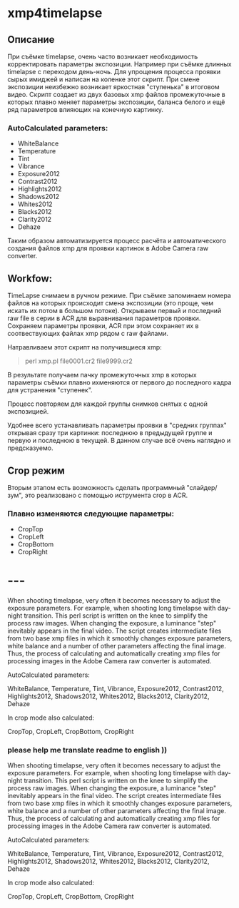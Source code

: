 # xmp4timelapse

## Описание
При съёмке timelapse, очень часто возникает необходимость корректировать параметры экспозиции. Например при съёмке длинных timelapse c переходом день-ночь. Для упрощения процесса проявки сырых имиджей и написан на коленке этот скрипт. При смене экспозиции неизбежно возникает яркостная "ступенька" в итоговом видео. Скрипт создает из двух базовых xmp файлов промежуточные  в которых плавно меняет параметры экспозиции, баланса белого и ещё ряд параметров влияющих на конечную картинку.

### AutoCalculated parameters:
- WhiteBalance
- Temperature
- Tint
- Vibrance
- Exposure2012
- Contrast2012
- Highlights2012
- Shadows2012
- Whites2012
- Blacks2012
- Clarity2012
- Dehaze

Таким образом автоматизируется процесс расчёта и автоматического  создания файлов xmp для проявки картинок в Adobe Camera raw converter.

## Workfow:

TimeLapse снимаем в ручном режиме. При съёмке запоминаем номера файлов на которых происходит смена экспозиции (это проще, чем искать их потом в большом потоке). Открываем первый и последний raw file в серии в ACR для выравнивания параметров проявки. Сохраняем параметры проявки, ACR при этом сохраняет их в соотвествующих файлах xmp рядом с raw файлами.

Натравливаем этот скрипт на получивщиеся xmp:
 > perl xmp.pl file0001.cr2 file9999.cr2

В результате получаем пачку промежуточных xmp в которых параметры съёмки плавно ихменяются от первого до последного кадра для устранения "ступенек".

Процесс повторяем для каждой группы снимков снятых с одной экспозицией.

Удобнее всего устанавливать параметры проявки в "средних группах" открывая сразу три картинки: последнюю в предыдущей группе и первую и последнюю в текущей. В данном случае всё очень наглядно и предсказуемо.

## Crop режим
Вторым этапом есть возможность сделать программный "слайдер/зум", это реализовано c помощью иструмента crop в ACR.

### Плавно изменяются следующие параметры:

- CropTop
- CropLeft
- CropBottom
- CropRight


# ---

When shooting timelapse, very often it becomes necessary to adjust the exposure parameters. For example, when shooting long timelapse with day-night transition. This perl script is written on the knee to simplify the process raw images. When changing the exposure, a luminance "step" inevitably appears in the final video. The script creates intermediate files from two base xmp files in which it smoothly changes exposure parameters, white balance and a number of other parameters affecting the final image. Thus, the process of calculating and automatically creating xmp files for processing images in the Adobe Camera raw converter is automated.

AutoCalculated parameters:

WhiteBalance, Temperature, Tint, Vibrance, Exposure2012, Contrast2012, Highlights2012, Shadows2012, Whites2012, Blacks2012, Clarity2012, Dehaze

In crop mode also calculated:

CropTop, CropLeft, CropBottom, CropRight

### please help me translate readme to english ))
When shooting timelapse, very often it becomes necessary to adjust the exposure parameters. For example, when shooting long timelapse with day-night transition. This perl script is written on the knee to simplify the process raw images. When changing the exposure, a luminance "step" inevitably appears in the final video. The script creates intermediate files from two base xmp files in which it smoothly changes exposure parameters, white balance and a number of other parameters affecting the final image. Thus, the process of calculating and automatically creating xmp files for processing images in the Adobe Camera raw converter is automated.

AutoCalculated parameters:

WhiteBalance, Temperature, Tint, Vibrance, Exposure2012, Contrast2012, Highlights2012, Shadows2012, Whites2012, Blacks2012, Clarity2012, Dehaze

In crop mode also calculated:

CropTop, CropLeft, CropBottom, CropRight
